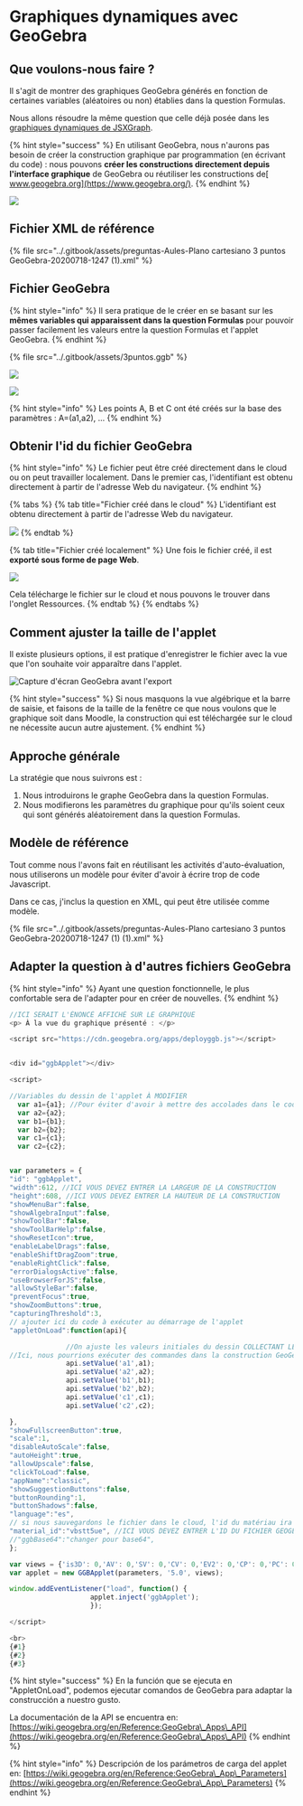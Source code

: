 # Graphiques dynamiques avec GeoGebra

## Que voulons-nous faire ?

Il s'agit de montrer des graphiques GeoGebra générés en fonction de certaines variables (aléatoires ou non) établies dans la question Formulas.

Nous allons résoudre la même question que celle déjà posée dans les [graphiques dynamiques de JSXGraph](../consideraciones-antes-de-empezar-con-esto/graficos-dinamicos-de-jsxgraph.md).

{% hint style="success" %}
En utilisant GeoGebra, nous n'aurons pas besoin de créer la construction graphique par programmation (en écrivant du code) : nous pouvons **créer les constructions directement depuis l'interface graphique** de GeoGebra ou réutiliser les constructions de[ www.geogebra.org](https://www.geogebra.org/).
{% endhint %}

![](<../.gitbook/assets/image (23).png>)

## Fichier XML de référence

{% file src="../.gitbook/assets/preguntas-Aules-Plano cartesiano 3 puntos GeoGebra-20200718-1247 (1).xml" %}

## Fichier GeoGebra

{% hint style="info" %}
Il sera pratique de le créer en se basant sur les **mêmes variables qui apparaissent dans la question Formulas** pour pouvoir passer facilement les valeurs entre la question Formulas et l'applet GeoGebra.
{% endhint %}

{% file src="../.gitbook/assets/3puntos.ggb" %}

![](<../.gitbook/assets/image (60).png>)

![](../.gitbook/assets/pant3ptos.png)

{% hint style="info" %}
Les points A, B et C ont été créés sur la base des paramètres : A=(a1,a2), ...
{% endhint %}

## Obtenir l'id du fichier GeoGebra

{% hint style="info" %}
Le fichier peut être créé directement dans le cloud ou on peut travailler localement. Dans le premier cas, l'identifiant est obtenu directement à partir de l'adresse Web du navigateur.
{% endhint %}

{% tabs %}
{% tab title="Fichier créé dans le cloud" %}
L'identifiant est obtenu directement à partir de l'adresse Web du navigateur.

![](<../.gitbook/assets/image (92).png>)
{% endtab %}

{% tab title="Fichier créé localement" %}
Une fois le fichier créé, il est **exporté sous forme de page Web**.

![](<../.gitbook/assets/image (15).png>)

Cela télécharge le fichier sur le cloud et nous pouvons le trouver dans l'onglet Ressources.
{% endtab %}
{% endtabs %}

## Comment ajuster la taille de l'applet

Il existe plusieurs options, il est pratique d'enregistrer le fichier avec la vue que l'on souhaite voir apparaître dans l'applet.

![Capture d'écran GeoGebra avant l'export](<../.gitbook/assets/image (14).png>)

{% hint style="success" %}
Si nous masquons la vue algébrique et la barre de saisie, et faisons de la taille de la fenêtre ce que nous voulons que le graphique soit dans Moodle, la construction qui est téléchargée sur le cloud ne nécessite aucun autre ajustement.
{% endhint %}

## Approche générale

La stratégie que nous suivrons est :

1. Nous introduirons le graphe GeoGebra dans la question Formulas.
2. Nous modifierons les paramètres du graphique pour qu'ils soient ceux qui sont générés aléatoirement dans la question Formulas.

## Modèle de référence

Tout comme nous l'avons fait en réutilisant les activités d'auto-évaluation, nous utiliserons un modèle pour éviter d'avoir à écrire trop de code Javascript.

Dans ce cas, j'inclus la question en XML, qui peut être utilisée comme modèle.

{% file src="../.gitbook/assets/preguntas-Aules-Plano cartesiano 3 puntos GeoGebra-20200718-1247 (1) (1).xml" %}

## Adapter la question à d'autres fichiers GeoGebra

{% hint style="info" %}
Ayant une question fonctionnelle, le plus confortable sera de l'adapter pour en créer de nouvelles.
{% endhint %}

```javascript
//ICI SERAIT L'ÉNONCÉ AFFICHÉ SUR LE GRAPHIQUE
<p> À la vue du graphique présenté : </p>

<script src="https://cdn.geogebra.org/apps/deployggb.js"></script>


<div id="ggbApplet"></div>

<script>

//Variables du dessin de l'applet À MODIFIER
  var a1={a1}; //Pour éviter d'avoir à mettre des accolades dans le code du script
  var a2={a2};
  var b1={b1};
  var b2={b2};
  var c1={c1};
  var c2={c2};


var parameters = {
"id": "ggbApplet",
"width":612, //ICI VOUS DEVEZ ENTRER LA LARGEUR DE LA CONSTRUCTION
"height":608, //ICI VOUS DEVEZ ENTRER LA HAUTEUR DE LA CONSTRUCTION
"showMenuBar":false,
"showAlgebraInput":false,
"showToolBar":false,
"showToolBarHelp":false,
"showResetIcon":true,
"enableLabelDrags":false,
"enableShiftDragZoom":true,
"enableRightClick":false,
"errorDialogsActive":false,
"useBrowserForJS":false,
"allowStyleBar":false,
"preventFocus":true,
"showZoomButtons":true,
"capturingThreshold":3,
// ajouter ici du code à exécuter au démarrage de l'applet
"appletOnLoad":function(api){

              //On ajuste les valeurs initiales du dessin COLLECTANT LES VARIABLES DE MOODLE
//Ici, nous pourrions exécuter des commandes dans la construction GeoGebra
              api.setValue('a1',a1);
              api.setValue('a2',a2);
              api.setValue('b1',b1);
              api.setValue('b2',b2);
              api.setValue('c1',c1);
              api.setValue('c2',c2);

},
"showFullscreenButton":true,
"scale":1,
"disableAutoScale":false,
"autoHeight":true,
"allowUpscale":false,
"clickToLoad":false,
"appName":"classic",
"showSuggestionButtons":false,
"buttonRounding":1,
"buttonShadows":false,
"language":"es",
// si nous sauvegardons le fichier dans le cloud, l'id du matériau ira ici
"material_id":"vbstt5ue", //ICI VOUS DEVEZ ENTRER L'ID DU FICHIER GEOGEBRA
//"ggbBase64":"changer pour base64",
};

var views = {'is3D': 0,'AV': 0,'SV': 0,'CV': 0,'EV2': 0,'CP': 0,'PC': 0,'DA': 0,'FI': 0,'macro': 0};
var applet = new GGBApplet(parameters, '5.0', views);

window.addEventListener("load", function() {
                    applet.inject('ggbApplet');
                    });

</script>

<br>
{#1}
{#2}
{#3}
```

{% hint style="success" %}
En la función que se ejecuta en "AppletOnLoad", podemos ejecutar comandos de GeoGebra para adaptar la construcción a nuestro gusto.

La documentación de la API se encuentra en: [https://wiki.geogebra.org/en/Reference:GeoGebra\_Apps\_API](https://wiki.geogebra.org/en/Reference:GeoGebra\_Apps\_API)
{% endhint %}

{% hint style="info" %}
Descripción de los parámetros de carga del applet en: [https://wiki.geogebra.org/en/Reference:GeoGebra\_App\_Parameters](https://wiki.geogebra.org/en/Reference:GeoGebra\_App\_Parameters)
{% endhint %}

